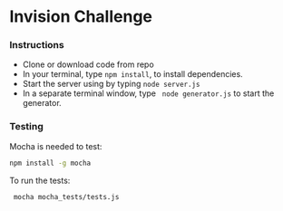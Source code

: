 # Invision Challenge

### Instructions
- Clone or download code from repo
- In your terminal, type ```npm install```, to install dependencies.
- Start the server using by typing ```node server.js```
- In a separate terminal window, type ``` node generator.js``` to start the generator.

### Testing
Mocha is needed to test: 
```sh
npm install -g mocha
```

To run the tests:
```sh
 mocha mocha_tests/tests.js
```
